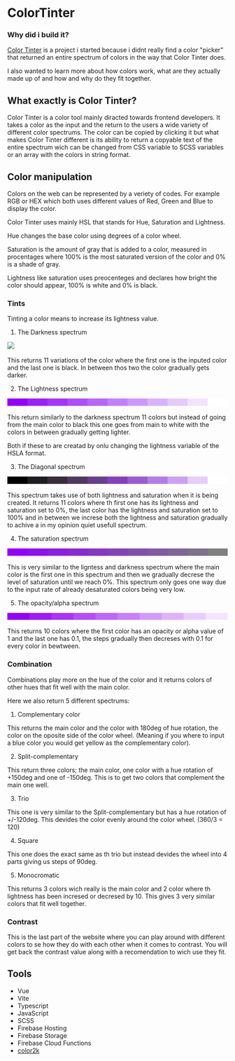 # ColorTinter

### Why did i build it?
[Color Tinter](https://color-tinter.web.app/) is a project i started because i didnt really find a color "picker" that returned an entire spectrum of colors in the way that Color Tinter does.

I also wanted to learn more about how colors work, what are they actually made up of and how and why do they fit together.

## What exactly is Color Tinter?

Color Tinter is a color tool mainly diracted towards frontend developers. It takes a color as the input and the return to the users a wide variety of different color spectrums. The color can be copied by clicking it but what makes Color Tinter different is its ability to return a copyable text of the entire spectrum wich can be changed from CSS variable to SCSS variables or an array with the colors in string format.

## Color manipulation

Colors on the web can be represented by a veriety of codes. For example RGB or HEX which both uses different values of Red, Green and Blue to display the color. 

Color Tinter uses mainly HSL that stands for Hue, Saturation and Lightness. 

Hue changes the base color using degrees of a color wheel.

Saturation is the amount of gray that is added to a color, measured in procentages where 100% is the most saturated version of the color and 0% is a shade of gray.

Lightness like saturation uses preocenteges and declares how bright the color should appear, 100% is white and 0% is black.

### Tints

Tinting a color means to increase its lightness value. 

1. The Darkness spectrum

![](https://github.com/gustav-evensson/color-tinter-2.0/images/tints.png)

This returns 11 variations of the color where the first one is the inputed color and the last one is black. In between thos two the color gradually gets darker.

2. The Lightness spectrum

![](https://github.com/gustav-evensson/color-tinter/blob/main/readmeAssets/Lightness.png)

This return similarly to the darkness spectrum 11 colors but instead of going from the main color to black this one goes from main to white with the colors in between gradually getting lighter. 

Both if these to are creatad by onlu changing the lightness variable of the HSLA format. 

3. The Diagonal spectrum

![](https://github.com/gustav-evensson/color-tinter/blob/main/readmeAssets/Diagonal.png)

This spectrum takes use of both lightness and saturation when it is being created. It returns 11 colors where th first one has its lightness and saturation set to 0%, the last color has the lightness and saturation set to 100% and in between we increse both the lightness and saturation gradually to achive a in my opinion quiet usefull spectrum.

4. The saturation spectrum

![](https://github.com/gustav-evensson/color-tinter/blob/main/readmeAssets/Saturation.png)

This is very similar to the ligntess and darkness spectrum where the main color is the first one in this spectrum and then we gradually decrese the level of saturation until we reach 0%. This spectrum only goes one way due to the input rate of already desaturated colors being very low.

5. The opacity/alpha spectrum

![](https://github.com/gustav-evensson/color-tinter/blob/main/readmeAssets/Opacity.png)

This returns 10 colors where the first color has an opacity or alpha value of 1 and the last one has 0.1, the steps gradually then decreses with 0.1 for every color in bewtween. 

### Combination

Combinations play more on the hue of the color and it returns colors of other hues that fit well with the main color.

Here we also return 5 different spectrums:

1. Complementary color

This returns the main color and the color with 180deg of hue rotation, the color on the oposite side of the color wheel. (Meaning if you where to input a blue color you would get yellow as the complementary color).

2. Split-complementary

This return three colors; the main color, one color with a hue rotation of +150deg and one of -150deg. This is to get two colors that complement the main one well. 

3. Trio

This one is very similar to the Split-complementary but has a hue rotation of +/-120deg. This devides the color evenly around the color wheel. (360/3 = 120)

4. Square

This one does the exact same as th trio but instead devides the wheel into 4 parts giving us steps of 90deg. 

5. Monocromatic

This returns 3 colors wich really is the main color and 2 color where th lightness has been incresed or decresed by 10. This gives 3 very similar colors that fit well together.

### Contrast

This is the last part of the website where you can play around with different colors to se how they do with each other when it comes to contrast. You will get back the contrast value along with a recomendation to wich use they fit. 

## Tools

- Vue
- Vite
- Typescript
- JavaScript
- SCSS
- Firebase Hosting
- Firebase Storage
- Firebase Cloud Functions
- [color2k](https://color2k.com/)
